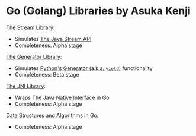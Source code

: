 # Go (Golang) Libraries by Asuka Kenji

[The Stream Library](stream):
- Simulates [The Java Stream API](https://docs.oracle.com/javase/8/docs/api/java/util/stream/package-summary.html)
- Completeness: Alpha stage

[The Generator Library](generator):
- Simulates [Python's Generator (a.k.a. `yield`)](https://wiki.python.org/moin/Generators) functionality
- Completeness: Beta stage

[The JNI Library](jni):
- Wraps [The Java Native Interface](http://docs.oracle.com/javase/8/docs/technotes/guides/jni/spec/jniTOC.html) in Go
- Completeness: Alpha stage

[Data Structures and Algorithms in Go](dsalg):
- Completeness: Alpha stage
